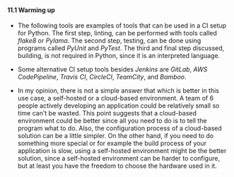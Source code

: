 #### 11.1 Warming up

- The following tools are examples of tools that can be used in a CI setup for Python. The first step, linting, can be performed with tools called _flake8_ or _Pylama_. The second step, testing, can be done using programs called _PyUnit_ and _PyTest_. The third and final step discussed, building, is not required in Python, since it is an interpreted language.

- Some alternative CI setup tools besides _Jenkins_ are _GitLab_, _AWS CodePipeline_, _Travis CI_, _CircleCI_, _TeamCity_, and _Bamboo_.

- In my opinion, there is not a simple answer that which is better in this use case, a self-hosted or a cloud-based environment. A team of 6 people actively developing an application could be relatively small so time can't be wasted. This point suggests that a cloud-based environment could be better since all you need to do is to tell the program what to do. Also, the configuration process of a cloud-based solution can be a little simpler. On the other hand, if you need to do something more special or for example the build process of your application is slow, using a self-hosted environment might be the better solution, since a self-hosted environment can be harder to configure, but at least you have the freedom to choose the hardware used in it.
